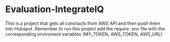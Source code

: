 # Evaluation-IntegrateIQ

This is a project that gets all conctacts from AWS API and then push them into Hubspot.
Remember to run this project add the require .env file with the corresponding enviroment variables (MY_TOKEN, AWS_TOKEN, AWS_URL)

